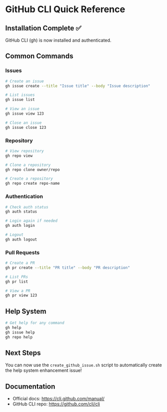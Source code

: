 # GitHub CLI Quick Reference

## Installation Complete ✅
GitHub CLI (gh) is now installed and authenticated.

## Common Commands

### Issues
```bash
# Create an issue
gh issue create --title "Issue title" --body "Issue description"

# List issues
gh issue list

# View an issue
gh issue view 123

# Close an issue
gh issue close 123
```

### Repository
```bash
# View repository
gh repo view

# Clone a repository
gh repo clone owner/repo

# Create a repository
gh repo create repo-name
```

### Authentication
```bash
# Check auth status
gh auth status

# Login again if needed
gh auth login

# Logout
gh auth logout
```

### Pull Requests
```bash
# Create a PR
gh pr create --title "PR title" --body "PR description"

# List PRs
gh pr list

# View a PR
gh pr view 123
```

## Help System
```bash
# Get help for any command
gh help
gh issue help
gh repo help
```

## Next Steps
You can now use the `create_github_issue.sh` script to automatically create
the help system enhancement issue!

## Documentation
- Official docs: https://cli.github.com/manual/
- GitHub CLI repo: https://github.com/cli/cli
